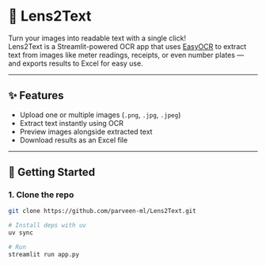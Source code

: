# 📸 Lens2Text  

Turn your images into readable text with a single click!  
Lens2Text is a Streamlit-powered OCR app that uses [EasyOCR](https://github.com/JaidedAI/EasyOCR) to extract text from images like meter readings, receipts, or even number plates — and exports results to Excel for easy use.  

---

## ✨ Features
- Upload one or multiple images (`.png`, `.jpg`, `.jpeg`)  
- Extract text instantly using OCR  
- Preview images alongside extracted text  
- Download results as an Excel file  

---

## 🚀 Getting Started

### 1. Clone the repo
```bash
git clone https://github.com/parveen-ml/Lens2Text.git

# Install deps with uv
uv sync

# Run 
streamlit run app.py
